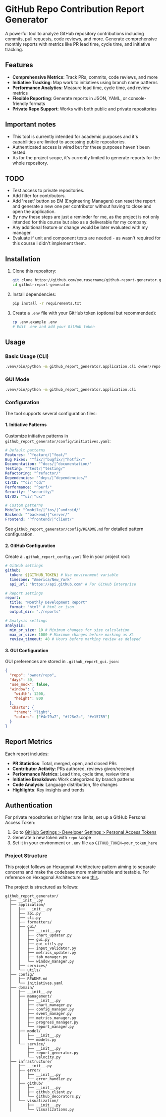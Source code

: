 # GitHub Repo Contribution Report Generator

A powerful tool to analyze GitHub repository contributions including commits, pull requests, code reviews, and more. Generate comprehensive monthly reports with metrics like PR lead time, cycle time, and initiative tracking.

## Features

- **Comprehensive Metrics**: Track PRs, commits, code reviews, and more
- **Initiative Tracking**: Map work to initiatives using branch name patterns
- **Performance Analytics**: Measure lead time, cycle time, and review metrics
- **Flexible Reporting**: Generate reports in JSON, YAML, or console-friendly formats
- **Private Repo Support**: Works with both public and private repositories

## Important notes

- This tool is currently intended for academic purposes and it's capabilities are limited to accessing public repositories.
- Authenticated access is wired but for these purposes haven't been tested.
- As for the project scope, it's currently limited to generate reports for the whole repository.

## TODO

- Test access to private repositories.
- Add filter for contributors.
- Add 'reset' button so EM (Engineering Managers) can reset the report and generate a new one per contributor without having to close and open the application.
- By now these steps are just a reminder for me, as the project is not only intended for this course but also as a deliverable for my company.
- Any additional feature or change would be later evaluated with my manager.
- Evaluate if unit and component tests are needed - as wasn't required for this course I didn't implement them.

## Installation

1. Clone this repository:

   ```bash
   git clone https://github.com/yourusername/github-report-generator.git
   cd github-report-generator
   ```

2. Install dependencies:

   ```bash
   pip install -r requirements.txt
   ```

3. Create a `.env` file with your GitHub token (optional but recommended):
   ```bash
   cp .env.example .env
   # Edit .env and add your GitHub token
   ```

## Usage

### Basic Usage (CLI)

```bash
.venv/bin/python -m github_report_generator.application.cli owner/repo
```

### GUI Mode

```bash
.venv/bin/python -m github_report_generator.application.cli
```

### Configuration

The tool supports several configuration files:

#### 1. Initiative Patterns

Customize initiative patterns in `github_report_generator/config/initiatives.yaml`:

```yaml
# Default patterns
Features: "^feature/|^feat/"
Bug Fixes: "^fix/|^bugfix/|^hotfix/"
Documentation: "^docs/|^documentation/"
Testing: "^test/|^testing/"
Refactoring: "^refactor/"
Dependencies: "^deps/|^dependencies/"
CI/CD: "^ci/|^cd/"
Performance: "^perf/"
Security: "^security/"
UI/UX: "^ui/|^ux/"

# Custom patterns
Mobile: "^mobile/|^ios/|^android/"
Backend: "^backend/|^server/"
Frontend: "^frontend/|^client/"
```

See `github_report_generator/config/README.md` for detailed pattern configuration.

#### 2. GitHub Configuration

Create a `.github_report_config.yaml` file in your project root:

```yaml
# GitHub settings
github:
  token: ${GITHUB_TOKEN} # Use environment variable
  timezone: "America/New_York"
  api_url: "https://api.github.com" # For GitHub Enterprise

# Report settings
report:
  title: "Monthly Development Report"
  format: "html" # html or json
  output_dir: "./reports"

# Analysis settings
analysis:
  min_pr_size: 10 # Minimum changes for size calculation
  max_pr_size: 1000 # Maximum changes before marking as XL
  review_timeout: 48 # Hours before marking review as delayed
```

#### 3. GUI Configuration

GUI preferences are stored in `.github_report_gui.json`:

```json
{
  "repo": "owner/repo",
  "days": 30,
  "use_mock": false,
  "window": {
    "width": 1200,
    "height": 800
  },
  "charts": {
    "theme": "light",
    "colors": ["#4e79a7", "#f28e2c", "#e15759"]
  }
}
```

## Report Metrics

Each report includes:

- **PR Statistics**: Total, merged, open, and closed PRs
- **Contributor Activity**: PRs authored, reviews given/received
- **Performance Metrics**: Lead time, cycle time, review time
- **Initiative Breakdown**: Work categorized by branch patterns
- **Code Analysis**: Language distribution, file changes
- **Highlights**: Key insights and trends

## Authentication

For private repositories or higher rate limits, set up a GitHub Personal Access Token:

1. Go to [GitHub Settings > Developer Settings > Personal Access Tokens](https://github.com/settings/tokens)
2. Generate a new token with `repo` scope
3. Set it in your environment or `.env` file as `GITHUB_TOKEN=your_token_here`

### Project Structure

This project follows an Hexagonal Architecture pattern aiming to separate concerns and make the codebase more maintainable and testable.
For reference on Hexagonal Architecture see [this](https://vaadin.com/blog/ddd-part-3-domain-driven-design-and-the-hexagonal-architecture).

The project is structured as follows:

```
github_report_generator/
  ├── __init__.py
  ├── application/
  │   ├── __init__.py
  │   ├── api.py
  │   ├── cli.py
  │   ├── formatters/
  │   ├── gui/
  │   │   ├── __init__.py
  │   │   ├── chart_updater.py
  │   │   ├── gui.py
  │   │   ├── gui_utils.py
  │   │   ├── input_validator.py
  │   │   ├── metrics_updater.py
  │   │   ├── tab_manager.py
  │   │   └── window_manager.py
  │   ├── services/
  │   └── utils/
  ├── config/
  │   ├── README.md
  │   └── initiatives.yaml
  ├── domain/
  │   ├── __init__.py
  │   ├── management/
  │   │   ├── __init__.py
  │   │   ├── chart_manager.py
  │   │   ├── config_manager.py
  │   │   ├── event_manager.py
  │   │   ├── metrics_manager.py
  │   │   ├── progress_manager.py
  │   │   └── report_manager.py
  │   ├── model/
  │   │   ├── __init__.py
  │   │   └── models.py
  │   └── service/
  │       ├── __init__.py
  │       ├── report_generator.py
  │       └── velocity.py
  ├── infrastructure/
  │   ├── __init__.py
  │   ├── error/
  │   │   ├── __init__.py
  │   │   └── error_handler.py
  │   ├── github/
  │   │   ├── __init__.py
  │   │   ├── github_client.py
  │   │   └── github_decorators.py
  │   └── visualization/
  │       ├── __init__.py
  │       └── visualizations.py
```
